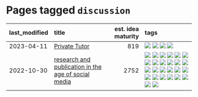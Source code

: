 # Pages tagged `discussion`

|last_modified|title|est. idea maturity|tags
|:---|:---|---:|:---|
|2023-04-11|[Private Tutor](../private_tutor.md)|819|[![](https://img.shields.io/badge/tag-ai-f59257)](../tags/ai.md) [![](https://img.shields.io/badge/tag-discussion-467a7)](../tags/discussion.md) [![](https://img.shields.io/badge/tag-education-96bcc)](../tags/education.md) [![](https://img.shields.io/badge/tag-startup-bbc42)](../tags/startup.md)|
|2022-10-30|[research and publication in the age of social media](../research-and-social.md)|2752|[![](https://img.shields.io/badge/tag-arxiv-539c8)](../tags/arxiv.md) [![](https://img.shields.io/badge/tag-citation-b61d4d)](../tags/citation.md) [![](https://img.shields.io/badge/tag-corrections-b4bfb)](../tags/corrections.md) [![](https://img.shields.io/badge/tag-credit-1fc7b)](../tags/credit.md) [![](https://img.shields.io/badge/tag-curation-17673)](../tags/curation.md) [![](https://img.shields.io/badge/tag-discoverability-a7221f)](../tags/discoverability.md) [![](https://img.shields.io/badge/tag-discussion-467a7)](../tags/discussion.md) [![](https://img.shields.io/badge/tag-feed-b0d845)](../tags/feed.md) [![](https://img.shields.io/badge/tag-git-67053)](../tags/git.md) [![](https://img.shields.io/badge/tag-git-67053)](../tags/git.md) [![](https://img.shields.io/badge/tag-historyofscience-6ee5de)](../tags/historyofscience.md) [![](https://img.shields.io/badge/tag-mastodon-48b79f)](../tags/mastodon.md) [![](https://img.shields.io/badge/tag-openreview-5aa8d1)](../tags/openreview.md) [![](https://img.shields.io/badge/tag-paperswithcode-c34d1)](../tags/paperswithcode.md) [![](https://img.shields.io/badge/tag-platform-87ec15)](../tags/platform.md) [![](https://img.shields.io/badge/tag-publication-b08442)](../tags/publication.md) [![](https://img.shields.io/badge/tag-reproducibility-3ed1c7)](../tags/reproducibility.md) [![](https://img.shields.io/badge/tag-research-57146)](../tags/research.md) [![](https://img.shields.io/badge/tag-retractions-4b28a8)](../tags/retractions.md) [![](https://img.shields.io/badge/tag-search-795a7e)](../tags/search.md) [![](https://img.shields.io/badge/tag-socialmedia-b5656)](../tags/socialmedia.md) [![](https://img.shields.io/badge/tag-stackoverflow-28da35)](../tags/stackoverflow.md) [![](https://img.shields.io/badge/tag-subscription-ea4c14)](../tags/subscription.md) [![](https://img.shields.io/badge/tag-transparency-95c41e)](../tags/transparency.md) [![](https://img.shields.io/badge/tag-twitter-81aec0)](../tags/twitter.md) [![](https://img.shields.io/badge/tag-validation-d12fe)](../tags/validation.md)|